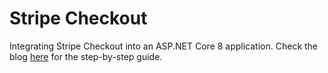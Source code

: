 # Stripe Checkout

Integrating Stripe Checkout into an ASP.NET Core 8 application.
Check the blog <a href="https://shekhartarare.com/Archive/2024/7/integrating-stripe-checkout-in-an-asp-dotnet-core-application">here</a> for the step-by-step guide.
